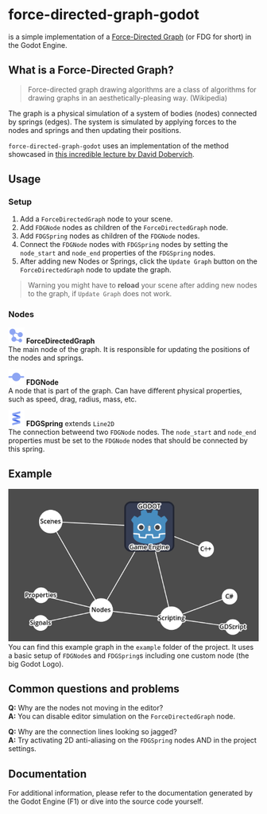 # force-directed-graph-godot
is a simple implementation of a [Force-Directed Graph](https://en.wikipedia.org/wiki/Force-directed_graph_drawing) (or FDG for short) in the Godot Engine.


## What is a Force-Directed Graph?
> Force-directed graph drawing algorithms are a class of algorithms for drawing graphs in an aesthetically-pleasing way. (Wikipedia)

The graph is a physical simulation of a system of bodies (nodes) connected by springs (edges). The system is simulated by applying forces to the nodes and springs and then updating their positions.

`force-directed-graph-godot` uses an implementation of the method showcased in [this incredible lecture by David Dobervich](https://www.youtube.com/watch?v=PTBuq0CXpWs).


## Usage
### Setup
1. Add a `ForceDirectedGraph` node to your scene.
2. Add `FDGNode` nodes as children of the `ForceDirectedGraph` node.
3. Add `FDGSpring` nodes as children of the `FDGNode` nodes.
4. Connect the `FDGNode` nodes with `FDGSpring` nodes by setting the `node_start` and `node_end` properties of the `FDGSpring` nodes.
5. After adding new Nodes or Springs, click the `Update Graph` button on the `ForceDirectedGraph` node to update the graph.

> Warning you might have to **reload** your scene after adding new nodes to the graph, if `Update Graph` does not work.

### Nodes
![Alt text](addons/force_directed_graph/icons/ForceDirectedGraph.svg)
**ForceDirectedGraph**<br>
The main node of the graph. It is responsible for updating the positions of the nodes and springs. 

![Alt text](addons/force_directed_graph/icons/FDGNode.svg)
**FDGNode**<br>
A node that is part of the graph. Can have different physical properties, such as speed, drag, radius, mass, etc.

![Alt text](addons/force_directed_graph/icons/FDGSpring.svg)
**FDGSpring** extends `Line2D`<br>
The connection betweend two `FDGNode` nodes. The `node_start` and `node_end` properties must be set to the `FDGNode` nodes that should be connected by this spring.


## Example
![Example graph](example/example_graph.png)
You can find this example graph in the `example` folder of the project. It uses a basic setup of `FDGNode`s and `FDGSpring`s including one custom node (the big Godot Logo).


## Common questions and problems
**Q:** Why are the nodes not moving in the editor?<br>
**A:** You can disable editor simulation on the `ForceDirectedGraph` node.

**Q:** Why are the connection lines looking so jagged?<br>
**A:** Try activating 2D anti-aliasing on the `FDGSpring` nodes AND in the project settings.


## Documentation
For additional information, please refer to the documentation generated by the Godot Engine (F1) or dive into the source code yourself.
